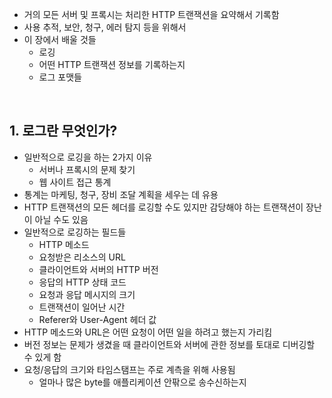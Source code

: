 - 거의 모든 서버 및 프록시는 처리한 HTTP 트랜잭션을 요약해서 기록함
- 사용 추적, 보안, 청구, 에러 탐지 등을 위해서
- 이 장에서 배울 것들
  - 로깅
  - 어떤 HTTP 트랜잭션 정보를 기록하는지
  - 로그 포맷들

<br>

## 1. 로그란 무엇인가?

- 일반적으로 로깅을 하는 2가지 이유
  - 서버나 프록시의 문제 찾기
  - 웹 사이트 접근 통계
- 통계는 마케팅, 청구, 장비 조달 계획을 세우는 데 유용
- HTTP 트랜잭션의 모든 헤더를 로깅할 수도 있지만 감당해야 하는 트랜잭션이 장난이 아닐 수도 있음
- 일반적으로 로깅하는 필드들
  - HTTP 메소드
  - 요청받은 리소스의 URL
  - 클라이언트와 서버의 HTTP 버전
  - 응답의 HTTP 상태 코드
  - 요청과 응답 메시지의 크기
  - 트랜잭션이 일어난 시간
  - Referer와 User-Agent 헤더 값
- HTTP 메소드와 URL은 어떤 요청이 어떤 일을 하려고 했는지 가리킴
- 버전 정보는 문제가 생겼을 때 클라이언트와 서버에 관한 정보를 토대로 디버깅할 수 있게 함
- 요청/응답의 크기와 타임스탬프는 주로 계측을 위해 사용됨
  - 얼마나 많은 byte를 애플리케이션 안팎으로 송수신하는지
